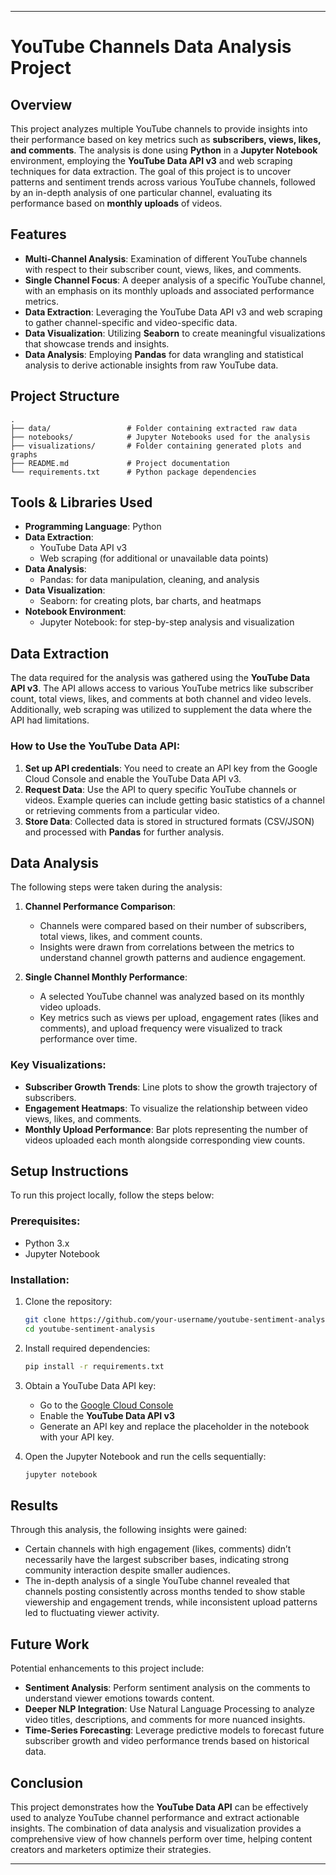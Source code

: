 

---

# YouTube Channels Data Analysis Project

## Overview
This project analyzes multiple YouTube channels to provide insights into their performance based on key metrics such as **subscribers, views, likes, and comments**. The analysis is done using **Python** in a **Jupyter Notebook** environment, employing the **YouTube Data API v3** and web scraping techniques for data extraction. The goal of this project is to uncover patterns and sentiment trends across various YouTube channels, followed by an in-depth analysis of one particular channel, evaluating its performance based on **monthly uploads** of videos.

## Features
- **Multi-Channel Analysis**: Examination of different YouTube channels with respect to their subscriber count, views, likes, and comments.
- **Single Channel Focus**: A deeper analysis of a specific YouTube channel, with an emphasis on its monthly uploads and associated performance metrics.
- **Data Extraction**: Leveraging the YouTube Data API v3 and web scraping to gather channel-specific and video-specific data.
- **Data Visualization**: Utilizing **Seaborn** to create meaningful visualizations that showcase trends and insights.
- **Data Analysis**: Employing **Pandas** for data wrangling and statistical analysis to derive actionable insights from raw YouTube data.

## Project Structure
```
.
├── data/                 # Folder containing extracted raw data
├── notebooks/            # Jupyter Notebooks used for the analysis
├── visualizations/       # Folder containing generated plots and graphs
├── README.md             # Project documentation
└── requirements.txt      # Python package dependencies
```

## Tools & Libraries Used
- **Programming Language**: Python
- **Data Extraction**: 
  - YouTube Data API v3
  - Web scraping (for additional or unavailable data points)
- **Data Analysis**: 
  - Pandas: for data manipulation, cleaning, and analysis
- **Data Visualization**: 
  - Seaborn: for creating plots, bar charts, and heatmaps
- **Notebook Environment**: 
  - Jupyter Notebook: for step-by-step analysis and visualization

## Data Extraction
The data required for the analysis was gathered using the **YouTube Data API v3**. The API allows access to various YouTube metrics like subscriber count, total views, likes, and comments at both channel and video levels. Additionally, web scraping was utilized to supplement the data where the API had limitations.

### How to Use the YouTube Data API:
1. **Set up API credentials**: You need to create an API key from the Google Cloud Console and enable the YouTube Data API v3.
2. **Request Data**: Use the API to query specific YouTube channels or videos. Example queries can include getting basic statistics of a channel or retrieving comments from a particular video.
3. **Store Data**: Collected data is stored in structured formats (CSV/JSON) and processed with **Pandas** for further analysis.

## Data Analysis
The following steps were taken during the analysis:
1. **Channel Performance Comparison**:
   - Channels were compared based on their number of subscribers, total views, likes, and comment counts.
   - Insights were drawn from correlations between the metrics to understand channel growth patterns and audience engagement.

2. **Single Channel Monthly Performance**:
   - A selected YouTube channel was analyzed based on its monthly video uploads.
   - Key metrics such as views per upload, engagement rates (likes and comments), and upload frequency were visualized to track performance over time.

### Key Visualizations:
- **Subscriber Growth Trends**: Line plots to show the growth trajectory of subscribers.
- **Engagement Heatmaps**: To visualize the relationship between video views, likes, and comments.
- **Monthly Upload Performance**: Bar plots representing the number of videos uploaded each month alongside corresponding view counts.
  
## Setup Instructions
To run this project locally, follow the steps below:

### Prerequisites:
- Python 3.x
- Jupyter Notebook

### Installation:
1. Clone the repository:
   ```bash
   git clone https://github.com/your-username/youtube-sentiment-analysis.git
   cd youtube-sentiment-analysis
   ```
2. Install required dependencies:
   ```bash
   pip install -r requirements.txt
   ```

3. Obtain a YouTube Data API key:
   - Go to the [Google Cloud Console](https://console.cloud.google.com/)
   - Enable the **YouTube Data API v3**
   - Generate an API key and replace the placeholder in the notebook with your API key.

4. Open the Jupyter Notebook and run the cells sequentially:
   ```bash
   jupyter notebook
   ```

## Results
Through this analysis, the following insights were gained:
- Certain channels with high engagement (likes, comments) didn’t necessarily have the largest subscriber bases, indicating strong community interaction despite smaller audiences.
- The in-depth analysis of a single YouTube channel revealed that channels posting consistently across months tended to show stable viewership and engagement trends, while inconsistent upload patterns led to fluctuating viewer activity.

## Future Work
Potential enhancements to this project include:
- **Sentiment Analysis**: Perform sentiment analysis on the comments to understand viewer emotions towards content.
- **Deeper NLP Integration**: Use Natural Language Processing to analyze video titles, descriptions, and comments for more nuanced insights.
- **Time-Series Forecasting**: Leverage predictive models to forecast future subscriber growth and video performance trends based on historical data.

## Conclusion
This project demonstrates how the **YouTube Data API** can be effectively used to analyze YouTube channel performance and extract actionable insights. The combination of data analysis and visualization provides a comprehensive view of how channels perform over time, helping content creators and marketers optimize their strategies.

---

